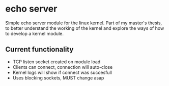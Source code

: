 echo server
===========

Simple echo server module for the linux kernel. Part of my master's thesis, to
better understand the working of the kernel and explore the ways of how to
develop a kernel module.

Current functionality
---------------------

- TCP listen socket created on module load
- Clients can connect, connection will auto-close
- Kernel logs will show if connect was succesfull
- Uses blocking sockets, MUST change asap
